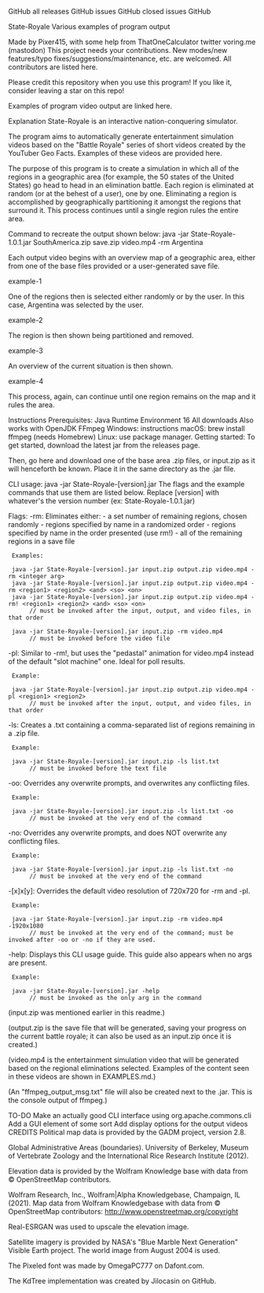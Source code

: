 GitHub all releases GitHub issues GitHub closed issues GitHub

State-Royale
Various examples of program output

Made by Pixer415, with some help from ThatOneCalculator
twitter voring.me (mastodon)
This project needs your contributions. New modes/new features/typo fixes/suggestions/maintenance, etc. are welcomed. All contributors are listed here.

Please credit this repository when you use this program! If you like it, consider leaving a star on this repo!

Examples of program video output are linked here.

Explanation
State-Royale is an interactive nation-conquering simulator.

The program aims to automatically generate entertainment simulation videos based on the "Battle Royale" series of short videos created by the YouTuber Geo Facts. Examples of these videos are provided here.

The purpose of this program is to create a simulation in which all of the regions in a geographic area (for example, the 50 states of the United States) go head to head in an elimination battle. Each region is eliminated at random (or at the behest of a user), one by one. Eliminating a region is accomplished by geographically partitioning it amongst the regions that surround it. This process continues until a single region rules the entire area.

Command to recreate the output shown below: java -jar State-Royale-1.0.1.jar SouthAmerica.zip save.zip video.mp4 -rm Argentina

Each output video begins with an overview map of a geographic area, either from one of the base files provided or a user-generated save file.

example-1

One of the regions then is selected either randomly or by the user. In this case, Argentina was selected by the user.

example-2

The region is then shown being partitioned and removed.

example-3

An overview of the current situation is then shown.

example-4

This process, again, can continue until one region remains on the map and it rules the area.

Instructions
Prerequisites:
Java Runtime Environment 16
All downloads
Also works with OpenJDK
FFmpeg
Windows: instructions
macOS: brew install ffmpeg (needs Homebrew)
Linux: use package manager.
Getting started:
To get started, download the latest jar from the releases page.



Then, go here and download one of the base area .zip files, or input.zip as it will henceforth be known. Place it in the same directory as the .jar file.



CLI usage:
java -jar State-Royale-[version].jar <flags> The flags and the example commands that use them are listed below. Replace [version] with whatever's the version number (ex: State-Royale-1.0.1.jar)

Flags:
-rm: Eliminates either: 
     - a set number of remaining regions, chosen randomly
     - regions specified by name in a randomized order 
     - regions specified by name in the order presented (use rm!)
     - all of the remaining regions in a save file

     Examples:

     java -jar State-Royale-[version].jar input.zip output.zip video.mp4 -rm <integer arg>
     java -jar State-Royale-[version].jar input.zip output.zip video.mp4 -rm <region1> <region2> <and> <so> <on>
     java -jar State-Royale-[version].jar input.zip output.zip video.mp4 -rm! <region1> <region2> <and> <so> <on>
          // must be invoked after the input, output, and video files, in that order

     java -jar State-Royale-[version].jar input.zip -rm video.mp4 
          // must be invoked before the video file

-pl: Similar to -rm!, but uses the "pedastal" animation for video.mp4 instead of the default 
     "slot machine" one. Ideal for poll results. 

     Example:

     java -jar State-Royale-[version].jar input.zip output.zip video.mp4 -pl <region1> <region2>
          // must be invoked after the input, output, and video files, in that order

-ls: Creates a .txt containing a comma-separated list of regions remaining in a .zip file. 

     Example:

     java -jar State-Royale-[version].jar input.zip -ls list.txt
          // must be invoked before the text file

-oo: Overrides any overwrite prompts, and overwrites any conflicting files. 

     Example:

     java -jar State-Royale-[version].jar input.zip -ls list.txt -oo
          // must be invoked at the very end of the command

-no: Overrides any overwrite prompts, and does NOT overwrite any conflicting files. 

     Example:

     java -jar State-Royale-[version].jar input.zip -ls list.txt -no 
          // must be invoked at the very end of the command

-[x]x[y]: Overrides the default video resolution of 720x720 for -rm and -pl. 

     Example:

     java -jar State-Royale-[version].jar input.zip -rm video.mp4 -1920x1080
          // must be invoked at the very end of the command; must be invoked after -oo or -no if they are used.

-help: Displays this CLI usage guide. This guide also appears when no args are present. 
 
     Example:

     java -jar State-Royale-[version].jar -help
          // must be invoked as the only arg in the command
(input.zip was mentioned earlier in this readme.)

(output.zip is the save file that will be generated, saving your progress on the current battle royale; it can also be used as an input.zip once it is created.)

(video.mp4 is the entertainment simulation video that will be generated based on the regional eliminations selected. Examples of the content seen in these videos are shown in EXAMPLES.md.)

(An "ffmpeg_output_msg.txt" file will also be created next to the .jar. This is the console output of ffmpeg.)

TO-DO
Make an actually good CLI interface using org.apache.commons.cli
Add a GUI element of some sort
Add display options for the output videos
CREDITS
Political map data is provided by the GADM project, version 2.8.

Global Administrative Areas (boundaries). University of Berkeley, Museum of Vertebrate Zoology and the International Rice Research Institute (2012).

Elevation data is provided by the Wolfram Knowledge base with data from © OpenStreetMap contributors.

Wolfram Research, Inc., Wolfram|Alpha Knowledgebase, Champaign, IL (2021). Map data from Wolfram Knowledgebase with data from © OpenStreetMap contributors: http://www.openstreetmap.org/copyright

Real-ESRGAN was used to upscale the elevation image.

Satellite imagery is provided by NASA's "Blue Marble Next Generation" Visible Earth project. The world image from August 2004 is used.

The Pixeled font was made by OmegaPC777 on Dafont.com.

The KdTree implementation was created by Jilocasin on GitHub.
